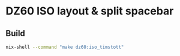 # DZ60 ISO layout & split spacebar

## Build

```bash
nix-shell --command "make dz60:iso_timstott"
```
